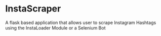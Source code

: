 ﻿# InstaScraper
A flask based application that allows user to scrape Instagram Hashtags using the InstaLoader Module or a Selenium Bot
